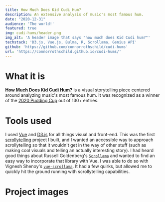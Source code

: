 ```yaml
---
title: How Much Does Kid Cudi Hum?
description: An extensive analysis of music's most famous hum.
date: "2020-12-31"
audience: 'The world!'
featured: true
img: cudi-hums/header.png
img_alt: 'A header image that says "how much does Kid Cudi hum?"'
techstack: 'D3.js, Vue.js, Bulma, R, Scrollama, Genius API'
github: 'https://github.com/connorrothschild/cudi-hums'
url: 'https://connorrothschild.github.io/cudi-hums/'
---
```


[<InlineImage :clickable=false src="projects/cudi-hums/header.png" alt="Header"></InlineImage>](https://connorrothschild.github.io/cudi-hums/)

# What it is

[**How Much Does Kid Cudi Hum?**](https://connorrothschild.github.io/cudi-hums/) is a visual storytelling piece centered around analyzing music's most famous hum. It was recognized as a winner of the [2020 Pudding Cup](https://pudding.cool/process/pudding-cup-2020/) out of 130+ entries.

# Tools used

I used [Vue](https://vuejs.org/) and [D3.js](https://d3js.org/) for all things visual and front-end. This was the first [scrollytelling](https://medium.com/nightingale/from-storytelling-to-scrollytelling-a-short-introduction-and-beyond-fbda32066964) project I built, and I wanted an accessible way to approach scrollytelling so that it wouldn't get in the way of other stuff (such as making cool visuals and telling an actually interesting story). I had heard good things about Russell Goldenberg's [`Scrollama`](https://github.com/russellgoldenberg/scrollama) and wanted to find an easy way to incorporate that library with Vue. I was able to do so with Vignesh Shenoy's [`vue-scrollama`](https://github.com/vgshenoy/vue-scrollama). It had a few quirks, but allowed me to quickly hit the ground running with scrollytelling capabilities.

# Project images

<InlineImage src="projects/cudi-hums/albums-mac.png" alt="Project image for 'How Much Does Kid Cudi Hum?'" width="48%"></InlineImage>
<InlineImage src="projects/cudi-hums/tracks-mac.png" alt="Project image for 'How Much Does Kid Cudi Hum?'" width="48%"></InlineImage>
<InlineImage src="projects/cudi-hums/lyrics-mac.png" alt="Project image for 'How Much Does Kid Cudi Hum?'"></InlineImage>

<InlineImage src="projects/cudi-hums/albums-phone.png" alt="Project image for 'How Much Does Kid Cudi Hum?'" width="32%"></InlineImage>
<InlineImage src="projects/cudi-hums/tracks-phone.png" alt="Project image for 'How Much Does Kid Cudi Hum?'" width="32%"></InlineImage>
<InlineImage src="projects/cudi-hums/lyrics-phone.png" alt="Project image for 'How Much Does Kid Cudi Hum?'" width="32%"></InlineImage>

<InlineImage src="projects/cudi-hums/intro-phone.png" alt="Project image for 'How Much Does Kid Cudi Hum?'" width="48%"></InlineImage>
<InlineImage src="projects/cudi-hums/outro-phone.png" alt="Project image for 'How Much Does Kid Cudi Hum?'" width="48%"></InlineImage>

<!-- # Overview (in my own words!)

<responsive-video url="https://www.youtube.com/embed/sNCMiWoXGaQ"></responsive-video>

To do: add code styling
https://nuxtjs.org/blog/creating-blog-with-nuxt-content/#adding-a-code-block-to-your-post -->
